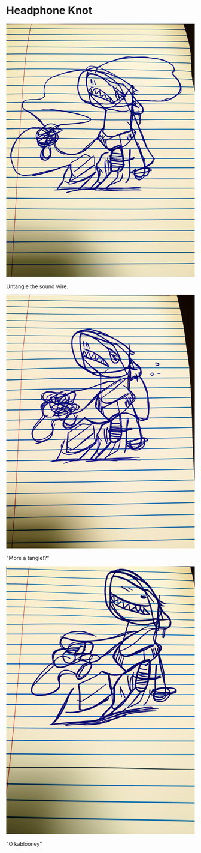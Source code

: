 # Headphone Knot

![Garrey Goosey holds tangled headphones, looking determined to untangle them.](headphones-1.png)

Untangle the sound wire.

![Garrey Goosey stares bewildered at the headphones, which are now an even tighter knot.](headphones-2.png)

"More a tangle!?"

![Garrey Goosey glares furiously at the impossible knot of headphones, perhaps having torn them.](headphones-3.png)

"O kablooney"